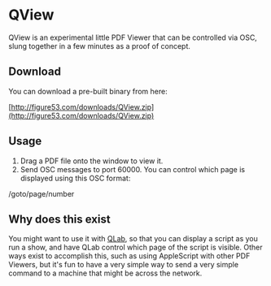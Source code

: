 # QView

QView is an experimental little PDF Viewer that can be controlled via OSC, slung together in a few minutes as a proof of concept.

## Download

You can download a pre-built binary from here:

[http://figure53.com/downloads/QView.zip](http://figure53.com/downloads/QView.zip)

## Usage

 1. Drag a PDF file onto the window to view it.
 2. Send OSC messages to port 60000. You can control which page is displayed using this OSC format:

/goto/page/number

## Why does this exist

You might want to use it with [QLab](http://figure53.com/qlab/), so that you can display a script as you run a show, and have QLab control which page of the script is visible.  Other ways exist to accomplish this, such as using AppleScript with other PDF Viewers, but it's fun to have a very simple way to send a very simple command to a machine that might be across the network.